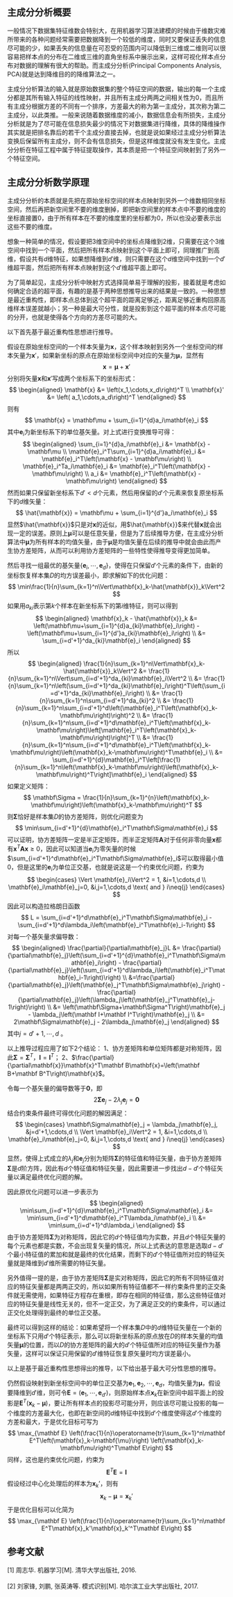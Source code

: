 ## 主成分分析概要

一般情况下数据集特征维数会特别大，在用机器学习算法建模的时候由于维数灾难所带来的各种问题经常需要把数据降到一个较低的维度，同时又要保证丢失的信息尽可能的少，如果丢失的信息量在可忍受的范围内可以降低到三维或二维则可以很容易把样本点的分布在二维或三维的直角坐标系中展示出来，这样可视化样本点分布对数据的理解有很大的帮助。而主成分分析(Principal Components Analysis, PCA)就是达到降维目的的降维算法之一。

主成分分析算法的输入就是原始数据集的整个特征空间的数据，输出的每一个主成分都是其所有输入特征的线性映射，并且所有主成分两两之间相关性为$0$，而且所有主成分根据方差的不同有一个排序，方差最大的称为第一主成分，其次称为第二主成分，以此类推。一般来说随着数据维度的减小，数据信息会有所损失，主成分分析就是为了尽可能在信息损失最少的情况下对数据集进行降维，具体的降维操作其实就是把排名靠后的若干个主成分直接去掉，也就是说如果经过主成分分析算法变换后保留所有主成分，则不会有信息损失，但是这样维度就没有发生变化。主成分分析在特征工程中属于特征提取操作，其本质是把一个特征空间映射到了另外一个特征空间。

## 主成分分析数学原理

主成分分析的本质就是先把在原始坐标空间的样本点映射到另外一个维数相同坐标空间，然后再把新空间里不要的维度删掉，即把新空间里的样本点中不要的维度的坐标直接置$0$，由于所有样本在不要的维度里的坐标都为$0$，所以也没必要表示出这些不要的维度。

想象一种简单的情况，假设要把$3$维空间中的坐标点降维到$2$维，只需要在这个$3$维空间中找到一个平面，然后把所有样本点映射到这个平面上即可，同理推广到高维，假设共有$d$维特征，如果想降维到$d'$维，则只需要在这个$d$维空间中找到一个$d'$维超平面，然后把所有样本点映射到这个$d'$维超平面上即可。

为了简单起见，主成分分析中映射方式选择简单易于理解的投影，接着就是考虑如何确定合适的超平面，有趣的是基于两种思想推导出来的结果是一致的。一种思想是最近重构性，即样本点总体到这个超平面的距离足够近，距离足够近重构回原高维样本误差就越小；另一种是最大可分性，就是投影到这个超平面的样本点尽可能的分开，也就是使得各个方向的方差尽可能的大。

以下首先基于最近重构性思想进行推导。

假设在原始坐标空间的一个样本矢量为$\boldsymbol{x}$，这个样本映射到另外一个坐标空间的样本矢量为$\boldsymbol{x}'$，如果新坐标的原点在原始坐标空间中对应的矢量为$\boldsymbol{\mu}$，显然有
$$
\boldsymbol{x} = \boldsymbol{\mu} + \boldsymbol{x}'
$$
分别将矢量$\boldsymbol{x}$和$\boldsymbol{x}'$写成两个坐标系下的坐标形式：
$$
\begin{aligned}
\mathbf{x} &= \left(x_1,\cdots,x_d\right)^T \\
\mathbf{x}' &= \left( a_1,\cdots,a_d\right)^T
\end{aligned}
$$
则有
$$
\mathbf{x} = \mathbf\mu + \sum_{i=1}^{d}a_i\mathbf{e}_i
$$
其中$\mathbf{e}_i$为新坐标系下的单位基矢量。对上式进行变换推导可得：
$$
\begin{aligned}
\sum_{i=1}^{d}a_i\mathbf{e}_i &= \mathbf{x} - \mathbf\mu \\
\mathbf{e}_i^T\sum_{i=1}^{d}a_i\mathbf{e}_i &= \mathbf{e}_i^T\left(\mathbf{x} - \mathbf\mu\right) \\
\mathbf{e}_i^Ta_i\mathbf{e}_i &= \mathbf{e}_i^T\left(\mathbf{x} - \mathbf\mu\right) \\
a_i &= \mathbf{e}_i^T\left(\mathbf{x} - \mathbf\mu\right)
\end{aligned}
$$
然而如果只保留新坐标系下$d'<d$个元素，然后用保留的$d'$个元素来恢复原坐标系下的$d$维矢量：
$$
\hat{\mathbf{x}} = \mathbf\mu + \sum_{i=1}^{d'}a_i\mathbf{e}_i
$$
显然$\hat{\mathbf{x}}$只是对$\mathbf{x}$的近似，用$\hat{\mathbf{x}}$来代替$\mathbf{x}$就会出现一定的误差。原则上$\mathbf{\mu}$可以是任意矢量，但是为了后续推导方便，在主成分分析算法中$\mathbf{\mu}$为所有样本的均值矢量，由于$\mathbf{\mu}$是均值矢量在后续的推导中就会由此而产生协方差矩阵，从而可以利用协方差矩阵的一些特性使得推导变得更加简单。

然后寻找一组最优的基矢量$\{\mathbf{e}_i,\cdots,\mathbf{e}_d\}$，使得在只保留$d'$个元素的条件下，由新的坐标恢复样本集$D$的均方误差最小，即求解如下的优化问题：
$$
\min\frac{1}{n}\sum_{k=1}^n\Vert\mathbf{x}_k-\hat{\mathbf{x}}_k\Vert^2
$$
如果用$a_{ki}$表示第$k$个样本在新坐标系下的第$i$维特征，则可以得到
$$
\begin{aligned}
\mathbf{x}_k - \hat{\mathbf{x}}_k &= \left(\mathbf\mu+\sum_{i=1}^{d}a_{ki}\mathbf{e}_i\right) - \left(\mathbf\mu+\sum_{i=1}^{d'}a_{ki}\mathbf{e}_i\right) \\
&= \sum_{i=d'+1}^da_{ki}\mathbf{e}_i
\end{aligned}
$$
所以
$$
\begin{aligned}
\frac{1}{n}\sum_{k=1}^n\Vert\mathbf{x}_k-\hat{\mathbf{x}}_k\Vert^2 &= \frac{1}{n}\sum_{k=1}^n\Vert\sum_{i=d'+1}^da_{ki}\mathbf{e}_i\Vert^2 \\
&= \frac{1}{n}\sum_{k=1}^n\left(\sum_{i=d'+1}^da_{ki}\mathbf{e}_i\right)^T\left(\sum_{i=d'+1}^da_{ki}\mathbf{e}_i\right) \\
&= \frac{1}{n}\sum_{k=1}^n\sum_{i=d'+1}^da_{ki}^2 \\
&= \frac{1}{n}\sum_{k=1}^n\sum_{i=d'+1}^d\left(\mathbf{e}_i^T\left(\mathbf{x}_k-\mathbf\mu\right)\right)^2 \\
&= \frac{1}{n}\sum_{k=1}^n\sum_{i=d'+1}^d\mathbf{e}_i^T\left(\mathbf{x}_k-\mathbf\mu\right)\left[\mathbf{e}_i^T\left(\mathbf{x}_k-\mathbf\mu\right)\right]^T \\
&= \frac{1}{n}\sum_{k=1}^n\sum_{i=d'+1}^d\mathbf{e}_i^T\left(\mathbf{x}_k-\mathbf\mu\right)\left(\mathbf{x}_k-\mathbf\mu\right)^T\mathbf{e}_i \\
&= \sum_{i=d'+1}^{d}\mathbf{e}_i^T\left[\frac{1}{n}\sum_{k=1}^n\left(\mathbf{x}_k-\mathbf\mu\right)\left(\mathbf{x}_k-\mathbf\mu\right)^T\right]\mathbf{e}_i
\end{aligned}
$$
如果定义矩阵：
$$
\mathbf\Sigma = \frac{1}{n}\sum_{k=1}^{n}\left(\mathbf{x}_k-\mathbf\mu\right)\left(\mathbf{x}_k-\mathbf\mu\right)^T
$$
则$\mathbf\Sigma$恰好是样本集$D$的协方差矩阵，则优化问题变为
$$
\min\sum_{i=d'+1}^{d}\mathbf{e}_i^T\mathbf\Sigma\mathbf{e}_i
$$
可以证明，协方差矩阵一定是半正定矩阵，而半正定矩阵$\mathbf A$对于任何非零向量$\mathbf{x}$都有$\mathbf{x}^T\mathbf A\mathbf{x}\geq0$，因此可以知道当$\mathbf{e}_i$为零矢量的时候$\sum_{i=d'+1}^d\mathbf{e}_i^T\mathbf\Sigma\mathbf{e}_i$可以取得最小值$0$，但是这里的$\mathbf{e}_i$为单位正交基，也就是说这是一个约束优化问题，约束为
$$
\begin{cases}
\Vert \mathbf{e}_i\Vert^2 = 1, &i=1,\cdots,d \\
\mathbf{e}_i\mathbf{e}_j=0, &i,j=1,\cdots,d \text{ and } i\neq{j} 
\end{cases}
$$
因此可以构造拉格朗日函数
$$
L = \sum_{i=d'+1}^d\mathbf{e}_i^T\mathbf\Sigma\mathbf{e}_i - \sum_{i=d'+1}^d\lambda_i\left(\mathbf{e}_i^T\mathbf{e}_i-1\right)
$$
对每一个基矢量求偏导数：
$$
\begin{aligned}
\frac{\partial}{\partial\mathbf{e}_j}L &= \frac{\partial}{\partial\mathbf{e}_j}\left(\sum_{i=d'+1}^{d}\mathbf{e}_i^T\mathbf\Sigma\mathbf{e}_i\right) - \frac{\partial}{\partial\mathbf{e}_j}\left(\sum_{i=d'+1}^d\lambda_i\left(\mathbf{e}_i^T\mathbf{e}_i-1\right)\right) \\
&=\frac{\partial}{\partial\mathbf{e}_j}\left(\mathbf{e}_j^T\mathbf\Sigma\mathbf{e}_j\right) - \frac{\partial}{\partial\mathbf{e}_j}\left(\lambda_j\left(\mathbf{e}_j^T\mathbf{e}_j-1\right)\right) \\
&= \left(\mathbf\Sigma+\mathbf\Sigma^T\right)\mathbf{e}_j - \lambda_j\left(\mathbf I+\mathbf I^T\right)\mathbf{e}_j \\
&= 2\mathbf\Sigma\mathbf{e}_j - 2\lambda_j\mathbf{e}_j
\end{aligned}
$$
其中$j=d'+1,\cdots,d$ 。

以上推导过程应用了如下2个结论：
1、协方差矩阵和单位矩阵都是对称矩阵，因此$\mathbf\Sigma=\mathbf\Sigma^T$，$\mathbf I=\mathbf I^T$；
2、$\frac{\partial}{\partial\mathbf{x}}\mathbf{x}^T\mathbf B\mathbf{x}=\left(\mathbf B+\mathbf B^T\right)\mathbf{x}$。

令每一个基矢量的偏导数等于$\mathbf0$，即
$$
2\mathbf\Sigma\mathbf{e}_j - 2\lambda_j\mathbf{e}_j = \mathbf 0
$$
结合约束条件最终可得优化问题的解因满足：
$$
\begin{cases}
\mathbf\Sigma\mathbf{e}_j = \lambda_j\mathbf{e}_j, &j=d'+1,\cdots,d \\
\Vert \mathbf{e}_i\Vert^2 = 1, &i=1,\cdots,d \\
\mathbf{e}_i\mathbf{e}_j=0, &i,j=1,\cdots,d \text{ and } i\neq{j}
\end{cases}
$$
显然，使得上式成立的$\lambda_j$和$\mathbf{e}_j$分别为矩阵$\mathbf \Sigma$的特征值和特征矢量，由于协方差矩阵$\mathbf  \Sigma$是$d$阶方阵，因此有$d$个特征值和特征矢量，因此需要进一步找出$d-d'$个特征矢量以满足最终优化问题的解。

因此原优化问题可以进一步表示为
$$
\begin{aligned}
\min\sum_{i=d'+1}^{d}\mathbf{e}_i^T\mathbf\Sigma\mathbf{e}_i &= \min\sum_{i=d'+1}^d\mathbf{e}_i^T\lambda_i\mathbf{e}_i \\
&= \min\sum_{i=d'+1}^d\lambda_i
\end{aligned}
$$
由于协方差矩阵$\mathbf \Sigma$为对称矩阵，因此它的$d$个特征值均为实数，并且$d$个特征矢量的每个元素也都是实数，不会出现复矢量的情况，所以上式表达的意思是选取$d-d'$个最小特征值的累加和就是最终的优化结果，而剩下的$d'$个特征值所对应的特征矢量就是降维到$d'$维所需要的特征矢量。

另外值得一提的是，由于协方差矩阵$\mathbf \Sigma$是实对称矩阵，因此它的所有不同特征值对应的特征矢量都是两两正交的，所以如果所有特征值都不一样约束条件里的正交条件就无需使用，如果特征方程存在重根，即存在相同的特征值，那么这些特征值对应的特征矢量是线性无关的，但不一定正交，为了满足正交的约束条件，可以通过正交化处理得到最终的单位正交基。

最终可以得到这样的结论：如果希望将一个样本集$D$中的$d$维特征矢量在一个新的坐标系下只用$d'$个特征表示，那么可以将新坐标系的原点放在$D$的样本矢量的均值矢量$\mathbf\mu$的位置，而以$D$的协方差矩阵的最大的$d'$个特征值所对应的特征矢量作为基矢量，这样可以保证只用保留的$d'$维特征恢复原矢量时均方误差最小。

以上是基于最近重构性思想得出的推导，以下给出基于最大可分性思想的推导。

仍然假设映射到新坐标空间中的单位正交基为$\mathbf{e}_1,\mathbf{e}_2,\cdots,\mathbf{e}_d$，均值矢量为$\mathbf{\mu}$，假设要降维到$d'$维，则可令$\mathbf E=\left(\mathbf{e}_1,\cdots,\mathbf{e}_{d'}\right)$，则原始样本点$\mathbf{x}_k$在新空间中超平面上的投影是$\mathbf E^T\left(\mathbf{x}_k-\mathbf\mu\right)$，要让所有样本点的投影尽可能分开，则应该尽可能让投影的每一个维度的方差最大化，也即在新空间的$d$维特征中找到$d'$个维度使得这$d'$个维度的方差和最大，于是优化目标可写为
$$
\max_{\mathbf E} \left(\frac{1}{n}\operatorname{tr}\sum_{k=1}^n\mathbf E^T\left(\mathbf{x}_k-\mathbf{\mu}\right)
\left(\mathbf{x}_k-\mathbf\mu\right)^T\mathbf E\right)
$$
同样，这也是约束优化问题，约束为
$$
\mathbf E^T\mathbf E=\mathbf I
$$
假设经过中心化处理后的样本为${\mathbf x}_{k}’$，则有
$$
\mathbf{x}_k-\mathbf\mu=\mathbf x_k'
$$
于是优化目标可以化简为
$$
\max_{\mathbf E} \left(\frac{1}{n}\operatorname{tr}\sum_{k=1}^n\mathbf E^T\mathbf{x}_k'\mathbf{x}_k'^T\mathbf E\right)
$$




## 参考文献

[1] 周志华. 机器学习[M]. 清华大学出版社, 2016.<br><br>
[2] 刘家锋, 刘鹏, 张英涛等. 模式识别[M]. 哈尔滨工业大学出版社, 2017.<br><br>



